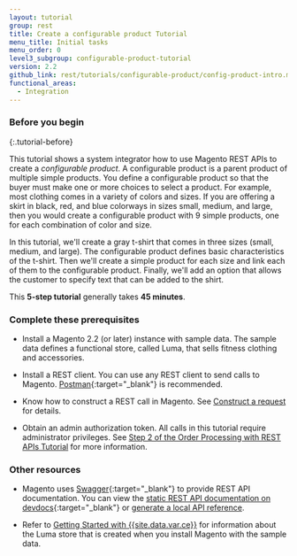 ```yaml
---
layout: tutorial
group: rest
title: Create a configurable product Tutorial
menu_title: Initial tasks
menu_order: 0
level3_subgroup: configurable-product-tutorial
version: 2.2
github_link: rest/tutorials/configurable-product/config-product-intro.md
functional_areas:
  - Integration
---
```


### Before you begin
{:.tutorial-before}

This tutorial shows a system integrator how to use Magento REST APIs to create a _configurable product_. A configurable product is a parent product of multiple simple products. You define a configurable product so that the buyer must make one or more choices to select a product. For example, most clothing comes in a variety of colors and sizes. If you are offering a skirt in black, red, and blue colorways in sizes small, medium, and large, then you would create a configurable product with 9 simple products, one for each combination of color and size.

In this tutorial, we'll create a gray t-shirt that comes in three sizes (small, medium, and large).  The configurable product defines basic characteristics of the t-shirt. Then we'll create a simple product for each size and link each of them to the configurable product. Finally, we'll add an option that allows the customer to specify text that can be added to the shirt.

This **5-step tutorial** generally takes **45 minutes**.

### Complete these prerequisites

* Install a Magento 2.2 (or later) instance with sample data. The sample data defines a functional store, called Luma, that sells fitness clothing and accessories.

* Install a REST client. You can use any REST client to send calls to Magento. [Postman](https://www.getpostman.com/){:target="_blank"} is recommended.

* Know how to construct a REST call in Magento. See [Construct a request]({{page.baseurl}}/get-started/gs-web-api-request.html) for details.

* Obtain an admin authorization token. All calls in this tutorial require administrator privileges. See [Step 2 of the Order Processing with REST APIs Tutorial]({{page.baseurl}}/get-started/order-tutorial/order-admin-token.html) for more information.

### Other resources

* Magento uses [Swagger](https://swagger.io/){:target="_blank"} to provide REST API documentation. You can view the [static REST API documentation on devdocs](http://devdocs.magento.com/swagger/){:target="_blank"} or [generate a local API reference]({{page.baseurl}}/rest/generate-local.html).

* Refer to [Getting Started with {{site.data.var.ce}}](http://docs.magento.com/m2/ce/user_guide/getting-started.html) for information about the Luma store that is created when you install Magento with the sample data.
